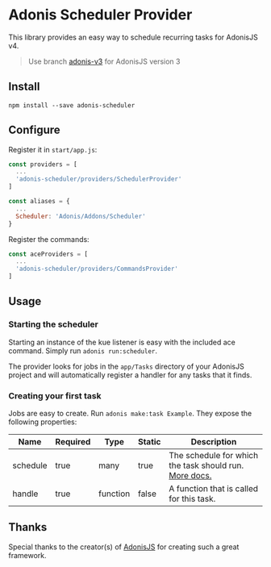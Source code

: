 # Adonis Scheduler Provider

This library provides an easy way to schedule recurring tasks for AdonisJS v4.

> Use branch [adonis-v3](https://github.com/nrempel/adonis-scheduler/tree/adonis-v3) for AdonisJS version 3

## Install

```
npm install --save adonis-scheduler
```

## Configure

Register it in `start/app.js`:

```javascript
const providers = [
  ...
  'adonis-scheduler/providers/SchedulerProvider'
]

const aliases = {
  ...
  Scheduler: 'Adonis/Addons/Scheduler'
}
```

Register the commands:

```javascript
const aceProviders = [
  ...
  'adonis-scheduler/providers/CommandsProvider'
]
```

## Usage

### Starting the scheduler

Starting an instance of the kue listener is easy with the included ace command. Simply run `adonis run:scheduler`.

The provider looks for jobs in the `app/Tasks` directory of your AdonisJS project and will automatically register a handler for any tasks that it finds.

### Creating your first task

Jobs are easy to create. Run `adonis make:task Example`. They expose the following properties:

| Name        | Required | Type      | Static | Description                                           |
|-------------|----------|-----------|--------|--------------------------------------------------------|
| schedule    | true     | many      | true   | The schedule for which the task should run. [More docs.](https://github.com/node-schedule/node-schedule#cron-style-scheduling)      |
| handle      | true     | function  | false  | A function that is called for this task.               |

## Thanks

Special thanks to the creator(s) of [AdonisJS](http://adonisjs.com/) for creating such a great framework.
